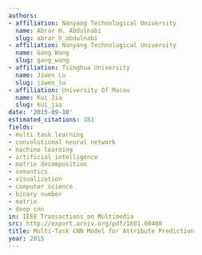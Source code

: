 ```yaml
---
authors:
- affiliation: Nanyang Technological University
  name: Abrar H. Abdulnabi
  slug: abrar_h_abdulnabi
- affiliation: Nanyang Technological University
  name: Gang Wang
  slug: gang_wang
- affiliation: Tsinghua University
  name: Jiwen Lu
  slug: jiwen_lu
- affiliation: University Of Macau
  name: Kui Jia
  slug: kui_jia
date: '2015-09-10'
estimated_citations: 181
fields:
- multi task learning
- convolutional neural network
- machine learning
- artificial intelligence
- matrix decomposition
- semantics
- visualization
- computer science
- binary number
- matrix
- deep cnn
in: IEEE Transactions on Multimedia
src: http://export.arxiv.org/pdf/1601.00400
title: Multi-Task CNN Model for Attribute Prediction
year: 2015
---
```

